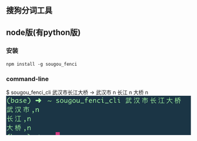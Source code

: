 ## 搜狗分词工具
## node版(有python版)
### 安装
`npm install -g sougou_fenci`

### command-line
$ sougou_fenci_cli 武汉市长江大桥
-> 
武汉市 n
长江 n
大桥 n
![commandline](../screenshot/screen2.png?raw=true "commandline")